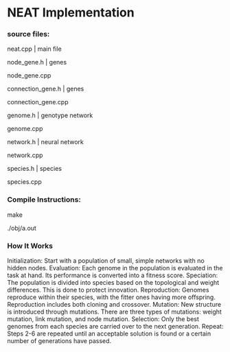 # NEAT Implementation 


### source files:
neat.cpp   | main file

node_gene.h             | genes

node_gene.cpp

connection_gene.h       | genes

connection_gene.cpp

genome.h                | genotype network

genome.cpp

network.h               | neural network

network.cpp

species.h               | species 

species.cpp


### Compile Instructions:
make

./obj/a.out


### How It Works
Initialization: 
Start with a population of small, simple networks with no hidden nodes.
Evaluation: 
Each genome in the population is evaluated in the task at hand. Its performance is converted into a fitness score.
Speciation: 
The population is divided into species based on the topological and weight differences. This is done to protect innovation.
Reproduction: 
Genomes reproduce within their species, with the fitter ones having more offspring. Reproduction includes both cloning and crossover.
Mutation: 
New structure is introduced through mutations. There are three types of mutations: weight mutation, link mutation, and node mutation.
Selection: 
Only the best genomes from each species are carried over to the next generation.
Repeat: 
Steps 2-6 are repeated until an acceptable solution is found or a certain number of generations have passed.
